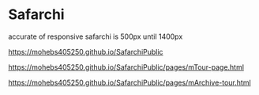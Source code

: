 # Safarchi
<!-- mlanding header slider is not full becas tag a and links image is not work -->


accurate of responsive safarchi is 500px until 1400px

https://mohebs405250.github.io/SafarchiPublic

https://mohebs405250.github.io/SafarchiPublic/pages/mTour-page.html

https://mohebs405250.github.io/SafarchiPublic/pages/mArchive-tour.html
